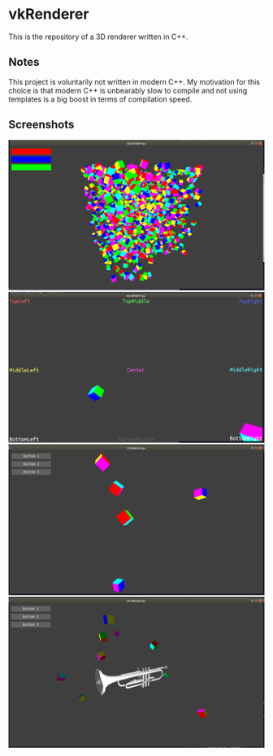 # vkRenderer

This is the repository of a 3D renderer written in C++.

## Notes

This project is voluntarily not written in modern C++. My motivation for this choice is that modern C++ is unbearably slow to compile and not using templates is a big boost in terms of compilation speed.

## Screenshots
![renderer_1](screenshots/renderer_1.png)
![renderer_2](screenshots/renderer_2.png)
![renderer_3](screenshots/renderer_3.png)
![renderer_4](screenshots/renderer_4.png)
